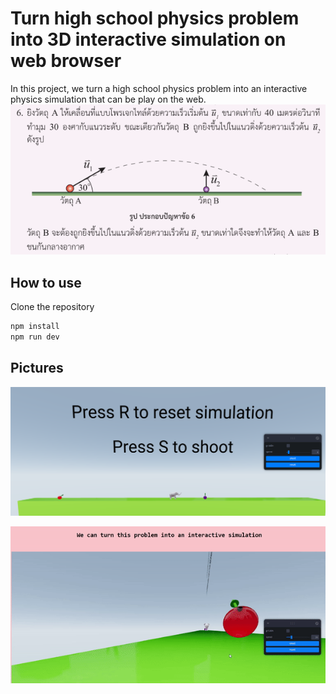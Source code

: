 # Turn high school physics problem into 3D interactive simulation on web browser
In this project, we turn a high school physics problem into an interactive physics simulation that can be play on the web.
![problem](/public/images/problemsswt.png)

## How to use
Clone the repository
```bash
npm install
npm run dev
```

## Pictures
![demopic](/public/images/demoscreen.png)

![demogif](/public/images/gif.gif)

